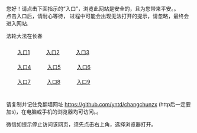 您好！请点击下面指示的“入口”，浏览此网站是安全的，且为您带来平安。。 <br/>
点击入口后，请耐心等待， 过程中可能会出现无法打开的提示，请忽略，最终会进入网站. </br>

法轮大法在长春<br/>
<div style="padding:10px"><a style="margin:20px" target="_blank" href="https://d1joaxvkf0ijkv.cloudfront.net/2Qpsp?focgghdb" id="ccLink1" rel="nofollow">入口1</a> <a target="_blank" style="margin:20px" href="https://d1eicf74dvpuev.cloudfront.net/2Qpsp?xsnhrnu" id="ccLink2" rel="nofollow">入口2</a> <a style="margin:20px" target="_blank" href="https://d3m3k1qbrg3t4k.cloudfront.net/2Qpsp?vilgsl" id="ccLink3" rel="nofollow">入口3</a></div>

<div style="padding:10px" ><a style="margin:20px" target="_blank" href="https://d1joaxvkf0ijkv.cloudfront.net/2Qpsp?focgghdb" id="ccLink4" rel="nofollow">入口4</a> <a style="margin:20px" href="https://d1eicf74dvpuev.cloudfront.net/2Qpsp?xsnhrnu" target="_blank" id="ccLink5" rel="nofollow">入口5</a> <a style="margin:20px" href="https://d3m3k1qbrg3t4k.cloudfront.net/2Qpsp?vilgsl" target="_blank" id="ccLink6" rel="nofollow">入口6</a></div>

<div style="padding:10px"><a style="margin:20px" target="_blank" href="https://d1joaxvkf0ijkv.cloudfront.net/2Qpsp?focgghdb" id="ccLink7" rel="nofollow">入口7</a> <a style="margin:20px" href="https://d1eicf74dvpuev.cloudfront.net/2Qpsp?xsnhrnu" target="_blank" id="ccLink8" rel="nofollow">入口8</a> <a style="margin:20px" target="_blank" href="https://d3m3k1qbrg3t4k.cloudfront.net/2Qpsp?vilgsl" id="ccLink9" rel="nofollow">入口9</a></div>

<br/>



请复制并记住免翻墙网址 https://github.com/yntd/changchunzx (http后一定要加s)，在电脑或手机的浏览器均可访问。。<br/>

微信如提示停止访问该网页，须先点击右上角，选择浏览器打开。
